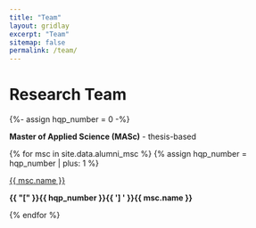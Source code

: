```yaml
---
title: "Team"
layout: gridlay
excerpt: "Team"
sitemap: false
permalink: /team/
---
```


# Research Team
<p></p>

{%- assign hqp_number = 0 -%}


**Master of Applied Science (MASc)** - thesis-based
   
{% for msc in site.data.alumni_msc %}
{% assign hqp_number = hqp_number | plus: 1 %}
<div class="row">
<div class="col-sm-11 clearfix">
 <div class="well well-sm">
  <p><a href="{{ msc.link }}">{{ msc.name }}</a></p>
  <p><b>{{ "[" }}{{ hqp_number }}{{ '] ' }}{{ msc.name }}</b></p>
 </div>
</div>
</div>
{% endfor %}

\
&nbsp;